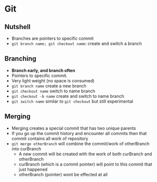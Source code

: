 # Git

## Nutshell

- Branches are pointers to specific commit
- `git branch name; git checkout name`: create and switch a branch

## Branching

- **Branch early, and branch often**
- Pointers to specific commit.
- Very light weight (no space is consumed)
- `git branch name` create a new branch
- `git checkout name` switch to name branch
- `git checkout -b name` create and switch to name branch
- `git switch name` similar to `git checkout` but still experimental 

## Merging

- Merging creates a special commit that has two unique parents
- If you go up the commit history and encounter all commits then that commit contains all work of repository
- `git merge otherBranch` will combine the commit/work of otherBranch into curBranch
  - A new commit will be created with the work of both curBranch and otherBranch
  - curBranch (which is a commit pointer) will point to this commit that just happened
  - otherBranch (pointer) wont be effected at all
